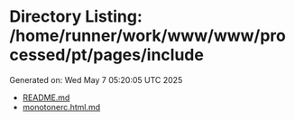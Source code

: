 # Directory Listing: /home/runner/work/www/www/processed/pt/pages/include
Generated on: Wed May  7 05:20:05 UTC 2025

- [README.md](README.md)
- [monotonerc.html.md](monotonerc.html.md)
